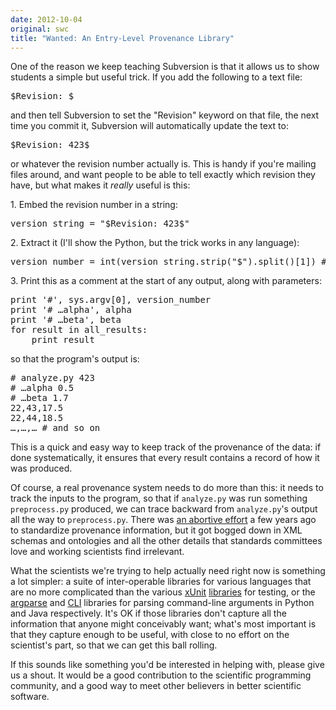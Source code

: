 ```yaml
---
date: 2012-10-04
original: swc
title: "Wanted: An Entry-Level Provenance Library"
---
```

<p>One of the reason we keep teaching Subversion is that it allows us to show students a simple but useful trick. If you add the following to a text file:</p>
<pre>$Revision: $</pre>
<p>and then tell Subversion to set the "Revision" keyword on that file, the next time you commit it, Subversion will automatically update the text to:</p>
<pre>$Revision: 423$</pre>
<p>or whatever the revision number actually is. This is handy if you're mailing files around, and want people to be able to tell exactly which revision they have, but what makes it <em>really</em> useful is this:</p>
<p>1. Embed the revision number in a string:</p>
<pre>version_string = "$Revision: 423$"</pre>
<p>2. Extract it (I'll show the Python, but the trick works in any language):</p>
<pre>version_number = int(version_string.strip("$").split()[1]) # version_number is now 423</pre>
<p>3. Print this as a comment at the start of any output, along with parameters:</p>
<pre>print '#', sys.argv[0], version_number
print '# …alpha', alpha
print '# …beta', beta
for result in all_results:
    print result</pre>
<p>so that the program's output is:</p>
<pre># analyze.py 423
# …alpha 0.5
# …beta 1.7
22,43,17.5
22,44,18.5
…,…,… # and so on</pre>
<p>This is a quick and easy way to keep track of the provenance of the data: if done systematically, it ensures that every result contains a record of how it was produced.</p>
<p>Of course, a real provenance system needs to do more than this: it needs to track the inputs to the program, so that if <code>analyze.py</code> was run something <code>preprocess.py</code> produced, we can trace backward from <code>analyze.py</code>'s output all the way to <code>preprocess.py</code>. There was <a href="http://openprovenance.org/">an abortive effort</a> a few years ago to standardize provenance information, but it got bogged down in XML schemas and ontologies and all the other details that standards committees love and working scientists find irrelevant.</p>
<p>What the scientists we're trying to help actually need right now is something a lot simpler: a suite of inter-operable libraries for various languages that are no more complicated than the various <a href="http://en.wikipedia.org/wiki/XUnit">xUnit</a> <a href="http://en.wikipedia.org/wiki/List_of_unit_testing_frameworks">libraries</a> for testing, or the <a href="http://docs.python.org/library/argparse.html">argparse</a> and <a href="http://commons.apache.org/cli/">CLI</a> libraries for parsing command-line arguments in Python and Java respectively. It's OK if those libraries don't capture all the information that anyone might conceivably want; what's most important is that they capture enough to be useful, with close to no effort on the scientist's part, so that we can get this ball rolling.</p>
<p>If this sounds like something you'd be interested in helping with, please give us a shout. It would be a good contribution to the scientific programming community, and a good way to meet other believers in better scientific software.</p>

